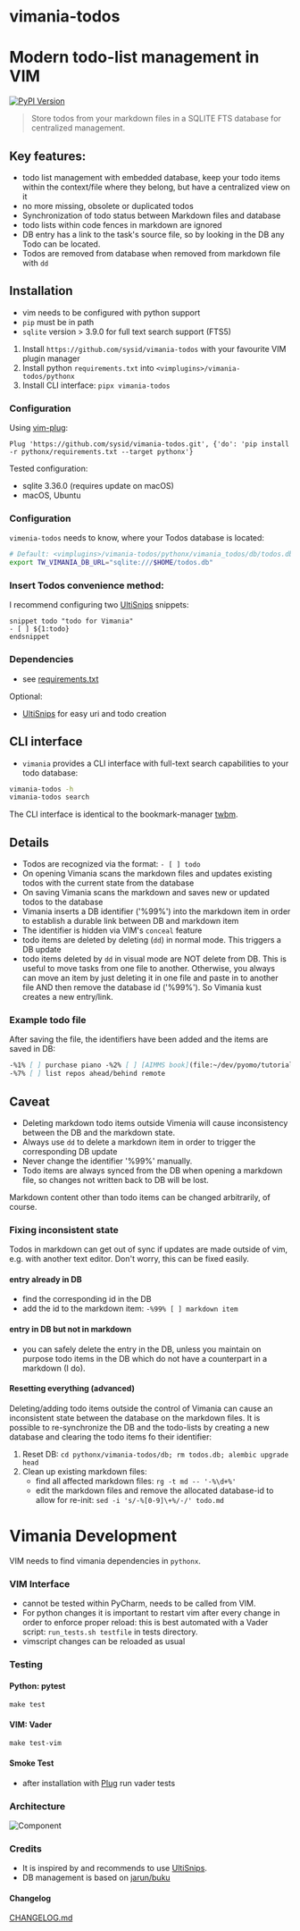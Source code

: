 # vimania-todos
# Modern todo-list management in VIM

[![PyPI Version][pypi-image]][pypi-url]

> Store todos from your markdown files in a SQLITE FTS database for centralized management.

## Key features:
- todo list management with embedded database, keep your todo items within the context/file where they
  belong, but have a centralized view on it
- no more missing, obsolete or duplicated todos
- Synchronization of todo status between Markdown files and database
- todo lists within code fences in markdown are ignored
- DB entry has a link to the task's source file, so by looking in the DB any Todo can be located.
- Todos are removed from database when removed from markdown file with `dd`

## Installation
- vim needs to be configured with python support
- `pip` must be in path
- `sqlite` version > 3.9.0 for full text search support (FTS5)

1. Install `https://github.com/sysid/vimania-todos` with your favourite VIM plugin manager
2. Install python `requirements.txt` into `<vimplugins>/vimania-todos/pythonx`
3. Install CLI interface: `pipx vimania-todos`

### Configuration
Using [vim-plug](https://github.com/junegunn/vim-plug):
```vim
Plug 'https://github.com/sysid/vimania-todos.git', {'do': 'pip install -r pythonx/requirements.txt --target pythonx'}
```

Tested configuration:
- sqlite 3.36.0 (requires update on macOS)
- macOS, Ubuntu

### Configuration
`vimenia-todos` needs to know, where your Todos database is located:
```bash
# Default: <vimplugins>/vimania-todos/pythonx/vimania_todos/db/todos.db
export TW_VIMANIA_DB_URL="sqlite:///$HOME/todos.db"
```

### Insert Todos convenience method:
I recommend configuring two [UltiSnips](https://github.com/SirVer/ultisnips) snippets:
```
snippet todo "todo for Vimania"
- [ ] ${1:todo}
endsnippet
```

### Dependencies
- see [requirements.txt](https://github.com/sysid/vimania-todos/blob/main/pythonx/requirements.txt)

Optional:
- [UltiSnips](https://github.com/SirVer/ultisnips) for easy uri and todo creation


## CLI interface
- `vimania` provides a CLI interface with full-text search capabilities to your todo database:
```bash
vimania-todos -h
vimania-todos search
```
The CLI interface is identical to the bookmark-manager [twbm](https://github.com/sysid/twbm.git).


## Details
- Todos are recognized via the format: `- [ ] todo`
- On opening Vimania scans the markdown files and updates existing todos with the current state from the database
- On saving Vimania scans the markdown and saves new or updated todos to the database
- Vimania inserts a DB identifier ('%99%') into the markdown item in order to establish a durable link between DB and
  markdown item
- The identifier is hidden via VIM's `conceal` feature
- todo items are deleted by deleting (`dd`) in normal mode. This triggers a DB update
- todo items deleted by `dd` in visual mode are NOT delete from DB. This is useful to move tasks from one file to
  another. Otherwise, you always can move an item by just deleting it in one file and paste in to another file AND then
  remove the database id ('%99%'). So Vimania kust creates a new entry/link.

### Example todo file
After saving the file, the identifiers have been added and the items are saved in DB:

```markdown
-%1% [ ] purchase piano -%2% [ ] [AIMMS book](file:~/dev/pyomo/tutorial/AIMMS_modeling.pdf)
-%7% [ ] list repos ahead/behind remote
```

## Caveat
- Deleting markdown todo items outside Vimenia will cause inconsistency between the DB and the markdown state.
- Always use `dd` to delete a markdown item in order to trigger the corresponding DB update
- Never change the identifier '%99%' manually.
- Todo items are always synced from the DB when opening a markdown file, so changes not written back to DB will be
  lost.

Markdown content other than todo items can be changed arbitrarily, of course.

### Fixing inconsistent state
Todos in markdown can get out of sync if updates are made outside of vim, e.g. with another text editor. Don't worry,
this can be fixed easily.

#### entry already in DB
- find the corresponding id in the DB
- add the id to the markdown item: `-%99% [ ] markdown item`

#### entry in DB but not in markdown
- you can safely delete the entry in the DB, unless you maintain on purpose todo items in the DB which do not have a
  counterpart in a markdown (I do).

#### Resetting everything (advanced)
Deleting/adding todo items outside the control of Vimania can cause an inconsistent state between the database on the
markdown files. It is possible to re-synchronize the DB and the todo-lists by creating a new database and clearing the
todo items fo their identifier:

1. Reset DB: `cd pythonx/vimania-todos/db; rm todos.db; alembic upgrade head`
2. Clean up existing markdown files:
    - find all affected markdown files: `rg -t md -- '-%\d+%'`
    - edit the markdown files and remove the allocated database-id to allow for
      re-init: `sed -i 's/-%[0-9]\+%/-/' todo.md`


# Vimania Development
VIM needs to find vimania dependencies in `pythonx`.

### VIM Interface
- cannot be tested within PyCharm, needs to be called from VIM.
- For python changes it is important to restart vim after every change in order to enforce proper reload:
  this is best automated with a Vader script: `run_tests.sh testfile` in tests directory.
- vimscript changes can be reloaded as usual


### Testing
#### Python: pytest
`make test`

#### VIM: Vader
`make test-vim`

#### Smoke Test
- after installation with [Plug](https://github.com/junegunn/vim-plug) run vader tests

### Architecture
![Component](doc/component-vimenia.png)

### Credits
- It is inspired by and recommends to use [UltiSnips](https://github.com/SirVer/ultisnips).
- DB management is based on [jarun/buku](https://github.com/jarun/buku)


#### Changelog
[CHANGELOG.md](https://github.com/sysid/vimania-todos/blob/master/CHANGELOG.md)

<!-- Badges -->

[pypi-image]: https://badge.fury.io/py/vimania-todos.svg
[pypi-url]: https://pypi.org/project/vimania-todos/
[build-image]: https://github.com/sysid/vimania-todos/actions/workflows/build.yml/badge.svg
[build-url]: https://github.com/sysid/vimania-todos/actions/workflows/build.yml
[coverage-image]: https://codecov.io/gh/sysid/vimania-todos/branch/master/graph/badge.svg
[coverage-url]: https://codecov.io/gh/sysid/vimania-todos
